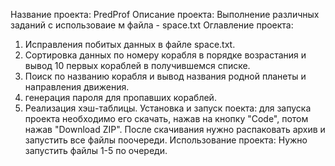 Название проекта: PredProf
Описание проекта: Выполнение различных заданий с использоваие м файла - space.txt
Оглавление проекта:
1) Исправления побитых данных в файле  space.txt.
2) Сортировка данных по номеру корабля в порядке возрастания и вывод 10 первых кораблей в получившемся списке.
3) Поиск по названию корабля и вывод названия родной планеты и направления движения.
4) генерация пароля для пропавших кораблей.
5) Реализация хэш-таблицы.
Установка и запуск поекта: для запуска проекта необходимо его скачать, нажав на кнопку "Code", потом нажав "Download ZIP". После скачивания нужно распаковать архив и запустить все файлы поочереди.
Использование проекта: Нужно запустить файлы 1-5 по очереди.
